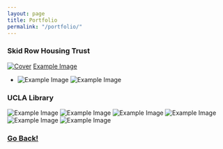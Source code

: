 ```yaml
---
layout: page
title: Portfolio
permalink: "/portfolio/"
---
```


### Skid Row Housing Trust

  [![Cover](../img/srht_cover_small.jpg)][srht-cover]
  [Example Image](../img/srht_titlepage.jpg)
  * ![Example Image](../img/srht_pg1.jpg)
  ![Example Image](../img/srht_pg5.jpg)

### UCLA Library

  ![Example Image](../img/ucla_ediblebooks.jpg)
  ![Example Image](../img/ucla_lcp.jpg)
  ![Example Image](../img/ucla_dogs02.jpg)
  ![Example Image](../img/ucla_dogs.jpg)
  ![Example Image](../img/ucla_top8.jpg)
  ![Example Image](../img/ucla_top10.jpg)

### <a class="page-link" href="/">Go Back!</a>

[srht-cover]: ../img/srht_cover.jpg "cover of Peer Advocat 'Zine"
[srht-titlepage]: ../img/srht_titlepage.jpg "Titlepage"
[srht-pg1]: ../img/srht_pg1.jpg "Sample page selection 01"
[srht-pg5]: ../img/srht_pg5.jpg "Sample page selection 02"
